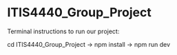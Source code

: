 # ITIS4440_Group_Project
Terminal instructions to run our project:

cd ITIS4440_Group_Project -> npm install -> npm run dev
